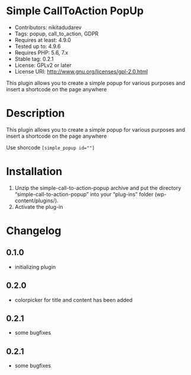# Simple CallToAction PopUp
* Contributors: nikitadudarev
* Tags: popup, call_to_action, GDPR
* Requires at least: 4.9.0
* Tested up to: 4.9.6
* Requires PHP: 5.6, 7.x
* Stable tag: 0.2.1
* License: GPLv2 or later
* License URI: http://www.gnu.org/licenses/gpl-2.0.html
 
This plugin allows you to create a simple popup for various purposes and insert a shortcode on the page anywhere

# Description

This plugin allows you to create a simple popup for various purposes and insert a shortcode on the page anywhere

Use shorcode `[simple_popup id=""]`
 
# Installation
 
1. Unzip the simple-call-to-action-popup archive and put the directory “simple-call-to-action-popup” into your “plug-ins” folder (wp-content/plugins/).
1. Activate the plug-in

# Changelog

## 0.1.0 
* initializing plugin

## 0.2.0

* colorpicker for title and content has been added

## 0.2.1
* some bugfixes

## 0.2.1
* some bugfixes